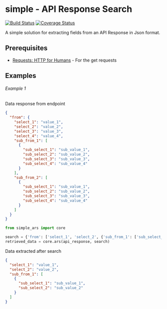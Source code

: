 # simple - API Response Search
[![Build Status](https://travis-ci.org/m19t12/simpleARS.svg?branch=master)](https://travis-ci.org/m19t12/simpleARS)
[![Coverage Status](https://coveralls.io/repos/github/m19t12/simpleARS/badge.svg?branch=master)](https://coveralls.io/github/m19t12/simpleARS?branch=master)

A simple solution for extracting fields from an API Response in Json format.

## Prerequisites

* [Requests: HTTP for Humans](http://docs.python-requests.org/en/master/) - For the get requests

## Examples
###### Example 1
Data response from endpoint
```json
{
  "from": {
    "select_1": "value_1",
    "select_2": "value_2",
    "select_3": "value_3",
    "select_4": "value_4",
    "sub_from_1": [
      {
        "sub_select_1": "sub_value_1",
        "sub_select_2": "sub_value_2",
        "sub_select_3": "sub_value_3",
        "sub_select_4": "sub_value_4"
      }
    ],
    "sub_from_2": [
      {
        "sub_select_1": "sub_value_1",
        "sub_select_2": "sub_value_2",
        "sub_select_3": "sub_value_3",
        "sub_select_4": "sub_value_4"
      }
    ]
  }
}
```

```python
from simple_ars import core

search = {'from': ['select_1', 'select_2', {'sub_from_1': ['sub_select_1', 'sub_select_2']}]}
retrieved_data = core.ars(api_response, search)

```
Data extracted after search
```json
{
  "select_1": "value_1",
  "select_2": "value_2",
  "sub_from_1": [
    {
      "sub_select_1": "sub_value_1",
      "sub_select_2": "sub_value_2"
    }
  ]
}
```